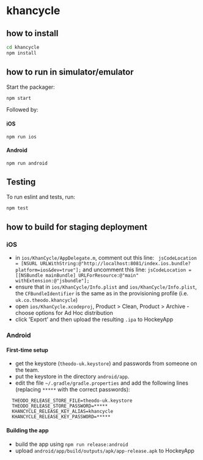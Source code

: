 # khancycle

## how to install

```bash
cd khancycle
npm install
```

## how to run in simulator/emulator

Start the packager:
```bash
npm start
```
Followed by:

#### iOS
`npm run ios`
#### Android
`npm run android`

## Testing

To run eslint and tests, run:
```bash
npm test
```

## how to build for staging deployment
### iOS
- in `ios/KhanCycle/AppDelegate.m`, comment out this line:
` jsCodeLocation = [NSURL URLWithString:@"http://localhost:8081/index.ios.bundle?platform=ios&dev=true"];`
and uncomment this line:
`jsCodeLocation = [[NSBundle mainBundle] URLForResource:@"main" withExtension:@"jsbundle"];`
- ensure that in `ios/KhanCycle/Info.plist` and `ios/KhanCycle/Info.plist`, the `CFBundleIdentifier` is the same as in the provisioning profile (i.e. `uk.co.theodo.khancycle`)
- open `ios/KhanCycle.xcodeproj`, Product > Clean, Product > Archive - choose options for Ad Hoc distribution
- click 'Export' and then upload the resulting `.ipa` to HockeyApp

### Android
#### First-time setup
- get the keystore (`theodo-uk.keystore`) and passwords from someone on the team.
- put the keystore in the directory `android/app`.
- edit the file `~/.gradle/gradle.properties` and add the following lines (replacing `*****` with the correct passwords):
```
  THEODO_RELEASE_STORE_FILE=theodo-uk.keystore
  THEODO_RELEASE_STORE_PASSWORD=*****
  KHANCYCLE_RELEASE_KEY_ALIAS=khancycle
  KHANCYCLE_RELEASE_KEY_PASSWORD=*****
```

#### Building the app
- build the app using `npm run release:android`
- upload `android/app/build/outputs/apk/app-release.apk` to HockeyApp
